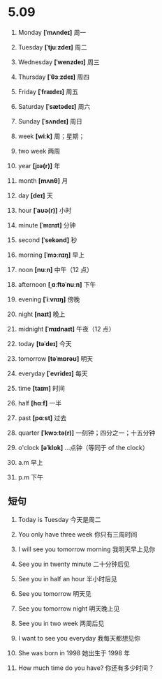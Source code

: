 # 5.09

1. Monday **[ˈmʌndeɪ]** 周一

2. Tuesday **[ˈtjuːzdeɪ]** 周二

3. Wednesday **[ˈwenzdeɪ]** 周三

4. Thursday **[ˈθɜːzdeɪ]** 周四

5. Friday **[ˈfraɪdeɪ]** 周五

6. Saturday **[ˈsætədeɪ]** 周六

7. Sunday **[ˈsʌndeɪ]** 周日

8. week **[wiːk]** 周；星期；

9. two week 两周

10. year **[jɪə(r)]** 年

11. month **[mʌnθ]** 月

12. day **[deɪ]** 天

13. hour **[ˈaʊə(r)]** 小时

14. minute **[ˈmɪnɪt]** 分钟

15. second **[ˈsekənd]** 秒

16. morning **[ˈmɔːnɪŋ]** 早上

17. noon **[nuːn]** 中午（12 点）

18. afternoon **[ˌɑːftəˈnuːn]** 下午

19. evening **[ˈiːvnɪŋ]** 傍晚

20. night **[naɪt]** 晚上

21. midnight **[ˈmɪdnaɪt]** 午夜（12 点）

22. today **[təˈdeɪ]** 今天

23. tomorrow **[təˈmɒrəʊ]** 明天

24. everyday **[ˈevrideɪ]** 每天

25. time **[taɪm]** 时间

26. half **[hɑːf]** 一半

27. past **[pɑːst]** 过去

28. quarter **[ˈkwɔːtə(r)]** 一刻钟；四分之一；十五分钟

29. o'clock **[əˈklɒk]** ...点钟（等同于 of the clock）

30. a.m 早上

31. p.m 下午

## 短句

1. Today is Tuesday
   今天是周二

2. You only have three week
   你只有三周时间

3. I will see you tomorrow morning
   我明天早上见你

4. See you in twenty minute
   二十分钟后见

5. See you in half an hour
   半小时后见

6. See you tomorrow
   明天见

7. See you tomorrow night
   明天晚上见

8. See you in two week
   两周后见

9. I want to see you everyday
   我每天都想见你

10. She was born in 1998
    她出生于 1998 年

11. How much time do you have?
    你还有多少时间？
